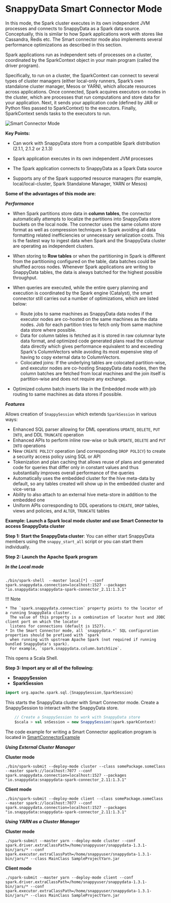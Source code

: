 <a id="connectormode"></a>
# SnappyData Smart Connector Mode

In this mode, the Spark cluster executes in its own independent JVM processes and connects to SnappyData as a Spark data source. Conceptually, this is similar to how Spark applications work with stores like Cassandra, Redis etc. The Smart connector mode also implements several performance optimizations as described in this section.

Spark applications run as independent sets of processes on a cluster, coordinated by the SparkContext object in your main program (called the driver program).

Specifically, to run on a cluster, the SparkContext can connect to several types of cluster managers
(either local-only runners, Spark’s own standalone cluster manager, Mesos or YARN), which allocate
resources across applications. Once connected, Spark acquires executors on nodes in the cluster,
which are processes that run computations and store data for your application. Next, it sends your application code
(defined by JAR or Python files passed to SparkContext) to the executors. Finally, SparkContext sends tasks to the executors to run.

![Smart Connector Mode](../Images/SnappyConnectorMode.png)

**Key Points:**

* Can work with SnappyData store from a compatible Spark distribution (2.1.1, 2.1.2 or 2.1.3)

* Spark application executes in its own independent JVM processes

* The Spark application connects to SnappyData as a Spark Data source

* Supports any of the Spark supported resource managers (for example, local/local-cluster, Spark Standalone Manager, YARN or Mesos)

**Some of the advantages of this mode are:**

***Performance***

* When Spark partitions store data in **column tables**, the connector automatically attempts to localize
  the partitions into SnappyData store buckets on the local node. The connector uses the same column store
  format as well as compression techniques in Spark avoiding all data formatting related inefficiencies or
  unnecessary serialization costs. This is the fastest way to ingest data when Spark and the SnappyData
  cluster are operating as independent clusters.

* When storing to **Row tables** or when the partitioning in Spark is different from the partitioning
  configured on the table, data batches could be shuffled across nodes. Whenever Spark applications are
  writing to SnappyData tables, the data is always batched for the highest possible throughput.

* When queries are executed, while the entire query planning and execution is coordinated by the Spark engine
  (Catalyst), the smart connector still carries out a number of optimizations, which are listed below:
    * Route jobs to same machines as SnappyData data nodes if the executor nodes are co-hosted on the same machines
      as the data nodes. Job for each partition tries to fetch only from same machine data store where possible.
    * Data for column tables is fetched as it is stored in raw columnar byte data format, and optimized code generated
      plans read the columnar data directly which gives performance equivalent to and exceeding Spark's ColumnVectors
      while avoiding its most expensive step of having to copy external data to ColumnVectors.
    * Colocated joins: If the underlying tables are colocated partition-wise, and executor nodes are co-hosting
      SnappyData data nodes, then the column batches are fetched from local machines and the join itself is
      partition-wise and does not require any exchange.

* Optimized column batch inserts like in the Embedded mode with job routing to same machines as data stores if possible.

<a id="snappysession"></a>
***Features***

Allows creation of `SnappySession` which extends `SparkSession` in various ways:

* Enhanced SQL parser allowing for DML operations `UPDATE`, `DELETE`, `PUT INTO`, and DDL `TRUNCATE` operation
* Enhanced APIs to perform inline row-wise or bulk `UPDATE`, `DELETE` and `PUT INTO` operations
* New `CREATE POLICY` operation (and corresponding `DROP POLICY`) to create a security access policy using SQL or API
* Tokenization and plan caching that allows reuse of plans and generated code for queries that
  differ only in constant values and thus substantially improves overall performance of the queries
* Automatically uses the embedded cluster for the hive meta-data by default, so any tables created will
  show up in the embedded cluster and vice-versa
* Ability to also attach to an external hive meta-store in addition to the embedded one
* Uniform APIs corresponding to DDL operations to `CREATE`, `DROP` tables, views and policies, and `ALTER`, `TRUNCATE` tables

<a id="example"></a>

**Example: Launch a Spark local mode cluster and use Smart Connector to access SnappyData cluster**

**Step 1: Start the SnappyData cluster**:
You can either start SnappyData members using the `snappy_start_all` script or you can start them individually.

**Step 2: Launch the Apache Spark program**

***_In the Local mode_***

``` shell

./bin/spark-shell  --master local[*] --conf spark.snappydata.connection=localhost:1527 --packages "io.snappydata:snappydata-spark-connector_2.11:1.3.1"
```

!!! Note

    * The `spark.snappydata.connection` property points to the locator of a running SnappyData cluster.
      The value of this property is a combination of locator host and JDBC client port on which the locator
      listens for connections (default is 1527).
    * In the Smart Connector mode, all `snappydata.*` SQL configuration properties should be prefixed with `spark`
      when running with upstream Apache Spark (not required if running bundled SnappyData's spark).
      For example, `spark.snappydata.column.batchSize`.

This opens a Scala Shell.

**Step 3: Import any or all of the following:**

*	**SnappySession**
*	**SparkSession**

``` scala
import org.apache.spark.sql.{SnappySession,SparkSession}
```

 This starts the SnappyData cluster with Smart Connector mode. Create a SnappySession to interact with the SnappyData store.

``` scala
	// Create a SnappySession to work with SnappyData store
	$scala > val snSession = new SnappySession(spark.sparkContext)
```

The code example for writing a Smart Connector application program is located in [SmartConnectorExample](https://github.com/TIBCOSoftware/snappydata/blob/master/examples/src/main/scala/org/apache/spark/examples/snappydata/SmartConnectorExample.scala)

***_Using External Cluster Manager_***

**Cluster mode**

``` shell
./bin/spark-submit --deploy-mode cluster --class somePackage.someClass  --master spark://localhost:7077 --conf spark.snappydata.connection=localhost:1527 --packages "io.snappydata:snappydata-spark-connector_2.11:1.3.1"
```
**Client mode**
``` shell
./bin/spark-submit --deploy-mode client --class somePackage.someClass  --master spark://localhost:7077 --conf spark.snappydata.connection=localhost:1527 --packages "io.snappydata:snappydata-spark-connector_2.11:1.3.1"
```


***_Using YARN as a Cluster Manager_***

**Cluster mode**
``` shell
./spark-submit --master yarn --deploy-mode cluster --conf spark.driver.extraClassPath=/home/snappyuser/snappydata-1.3.1-bin/jars/* --conf spark.executor.extraClassPath=/home/snappyuser/snappydata-1.3.1-bin/jars/* --class MainClass SampleProjectYarn.jar
```

**Client mode**
``` shell
./spark-submit --master yarn --deploy-mode client --conf spark.driver.extraClassPath=/home/snappyuser/snappydata-1.3.1-bin/jars/* --conf spark.executor.extraClassPath=/home/snappyuser/snappydata-1.3.1-bin/jars/* --class MainClass SampleProjectYarn.jar
```
